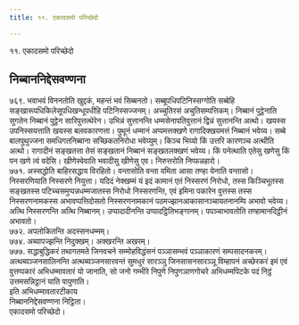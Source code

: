 ```yaml
---
title: ११. एकादसमो परिच्छेदो

---
```

११. एकादसमो परिच्छेदो  


## निब्बाननिद्देसवण्णना

७६९. भवाभवं विननतोति खुद्दकं, महन्तं भवं सिब्बनतो। सब्बूपधिपटिनिस्सग्गोति सब्बेहि सङ्खारूपधिकिलेसूपधिखन्धूपधीहि पटिनिस्सज्जनम्। अच्चुतिरसं अचुतिसम्पत्तिकम्। निब्बानं पुट्ठेनाति सुगतेन निब्बानं पुट्ठेन सारिपुत्तत्थेरेन। उभिन्नं सुत्तानन्ति धम्मसेनापतिवुत्तानं द्विन्नं सुत्तानन्ति अत्थो। खयस्स उपनिस्सयत्ताति खयस्स बलवकारणत्ता। पुथूनं धम्मानं अप्पमत्तक्खणे रागादिक्खयमत्तं निब्बानं भवेय्य। सब्बे बालपुथुज्जना समधिगतनिब्बाना सच्छिकतनिरोधा भवेय्युम्। किञ्च भिय्यो किं उत्तरि कारणञ्च अत्थीति अत्थो। रागादीनं सङ्खतत्ता तेसं सङ्खतानं निब्बानं सङ्खतलक्खणं भवेय्य। किं पनेत्थाति एतेसु खणेसु किं पन खणे त्वं वदेसि। खीणेस्वेवाति भवादीसु खीणेसु एव। निरुत्तरोति निप्फन्नहारो।  
७७१. अस्सद्धोति बाहिरसद्धाय विरहितो। वन्तासोति वन्ता वमिता आसा तण्हा येनाति वन्तासो।  
निस्सरणियाति निस्सरणे नियुत्ता। यदिदं नेक्खम्मं यं इदं कामानं एतं निस्सरणं निरोधो, तस्स किञ्चिभूतस्स सङ्खतस्स पटिच्चसमुप्पन्नधम्मजातस्स निरोधो निस्सरणन्ति, एवं इमिना पकारेन वुत्तस्स तस्स निस्सरणनामकस्स अभावप्पत्तिदोसतो निस्सरणनामकानं पठमज्झानआकासानञ्चायतनानम्पि अभावो भवेय्य। अत्थि निस्सरणन्ति अत्थि निब्बानम्। उप्पादादीनन्ति उप्पादट्ठितिभङ्गानम्। पपञ्चाभावतोति तण्हामानदिट्ठीनं अभावतो।  
७७२. अपलोकितन्ति अदस्सनधम्मम्।  
७७४. अब्यापज्झन्ति निदुक्खम्। अक्खरन्ति अखरम्।  
७७७. सद्धाबुद्धिकरं तथागतमते जिनवचने सम्मोहविद्धंसनं पञ्ञासम्भवं पञ्ञाकारणं सम्पसादनकरम्। अत्थब्यञ्जनसालिनन्ति अत्थब्यञ्जनसारवन्तं सुमधुरं सारञ्ञु जिनसासनसारञ्ञू विम्हापनं अच्छेरकरं इमं एवं वुत्तप्पकारं अभिधम्मावतारं यो जानाति, सो जनो गम्भीरे निपुणे निपुणञाणगोचरे अभिधम्मपिटके पदं निट्ठं उत्तमसन्निट्ठानं याति पापुणाति।  
इति अभिधम्मावतारटीकाय  
निब्बाननिद्देसवण्णना निट्ठिता।  
एकादसमो परिच्छेदो।  